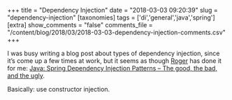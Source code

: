 +++
title = "Dependency Injection"
date = "2018-03-03 09:20:39"
slug = "dependency-injection"
[taxonomies]
tags = ['di','general','java','spring']
[extra]
show_comments = "false"
comments_file = "/content/blog/2018/03/2018-03-03-dependency-injection-comments.csv"
+++

I was busy writing a blog post about types of dependency injection, since it’s come up a few times at work, but it seems as though [Roger](https://kinbiko.com/) has done it for me: [Java: Spring Dependency Injection Patterns – The good, the bad, and the ugly](https://kinbiko.com/java/dependency-injection-patterns/).

Basically: use constructor injection.
